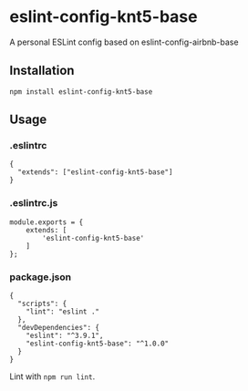 # eslint-config-knt5-base

A personal ESLint config based on eslint-config-airbnb-base

## Installation

```
npm install eslint-config-knt5-base
```

## Usage

### .eslintrc

```
{
  "extends": ["eslint-config-knt5-base"]
}
```

### .eslintrc.js

```
module.exports = {
	extends: [
		'eslint-config-knt5-base'
	]
};
```

### package.json

```
{
  "scripts": {
    "lint": "eslint ."
  },
  "devDependencies": {
    "eslint": "^3.9.1",
    "eslint-config-knt5-base": "^1.0.0"
  }
}
```

Lint with ```npm run lint```.
